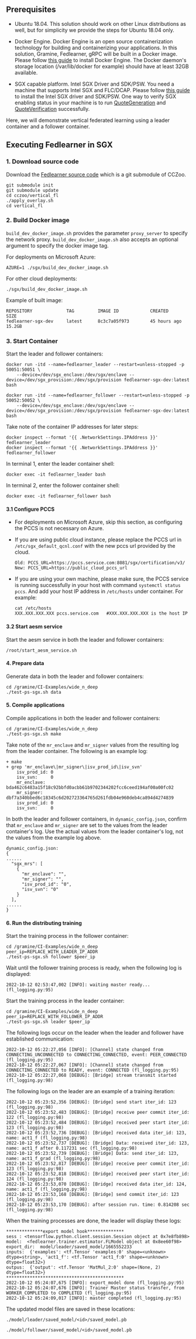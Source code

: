 
## Prerequisites

- Ubuntu 18.04. This solution should work on other Linux distributions as well, but for simplicity we provide the steps for Ubuntu 18.04 only.

- Docker Engine. Docker Engine is an open source containerization technology for building and containerizing your applications. In this solution, Gramine, Fedlearner, gRPC will be built in a Docker image. Please follow [this guide](https://docs.docker.com/engine/install/ubuntu/#install-using-the-convenience-script) to install Docker Engine. The Docker daemon's storage location (/var/lib/docker for example) should have at least 32GB available.

- SGX capable platform. Intel SGX Driver and SDK/PSW. You need a machine that supports Intel SGX and FLC/DCAP. Please follow [this guide](https://download.01.org/intel-sgx/latest/linux-latest/docs/) to install the Intel SGX driver and SDK/PSW. One way to verify SGX enabling status in your machine is to run [QuoteGeneration](https://github.com/intel/SGXDataCenterAttestationPrimitives/blob/master/QuoteGeneration) and [QuoteVerification](https://github.com/intel/SGXDataCenterAttestationPrimitives/blob/master/QuoteVerification) successfully.

Here, we will demonstrate vertical federated learning using a leader container and a follower container.


## Executing Fedlearner in SGX

### 1. Download source code

Download the [Fedlearner source code](https://github.com/bytedance/fedlearner/tree/fix_dev_sgx) which is a git submodule of CCZoo.

```
git submodule init
git submodule update
cd cczoo/vertical_fl
./apply_overlay.sh
cd vertical_fl
```

### 2. Build Docker image                                    

`build_dev_docker_image.sh` provides the parameter `proxy_server` to specify the network proxy. `build_dev_docker_image.sh` also accepts an optional argument to specify the docker image tag.

For deployments on Microsoft Azure:
```
AZURE=1 ./sgx/build_dev_docker_image.sh
```
For other cloud deployments:
```
./sgx/build_dev_docker_image.sh
```

Example of built image:

```
REPOSITORY             TAG         IMAGE ID            CREATED           SIZE
fedlearner-sgx-dev     latest      8c3c7a05f973        45 hours ago      15.2GB
```

### 3. Start Container

Start the leader and follower containers:

```
docker run -itd --name=fedlearner_leader --restart=unless-stopped -p 50051:50051 \
    --device=/dev/sgx_enclave:/dev/sgx/enclave --device=/dev/sgx_provision:/dev/sgx/provision fedlearner-sgx-dev:latest bash
    
docker run -itd --name=fedlearner_follower --restart=unless-stopped -p 50052:50052 \
    --device=/dev/sgx_enclave:/dev/sgx/enclave --device=/dev/sgx_provision:/dev/sgx/provision fedlearner-sgx-dev:latest bash
```

Take note of the container IP addresses for later steps:

```
docker inspect --format '{{ .NetworkSettings.IPAddress }}' fedlearner_leader
docker inspect --format '{{ .NetworkSettings.IPAddress }}' fedlearner_follower
```

In terminal 1, enter the leader container shell:

```
docker exec -it fedlearner_leader bash
```

In terminal 2, enter the follower container shell:

```
docker exec -it fedlearner_follower bash
```

#### 3.1 Configure PCCS

- For deployments on Microsoft Azure, skip this section, as configuring the PCCS is not necessary on Azure.

- If you are using public cloud instance, please replace the PCCS url in `/etc/sgx_default_qcnl.conf` with the new pccs url provided by the cloud.

  ```
  Old: PCCS_URL=https://pccs.service.com:8081/sgx/certification/v3/ 
  New: PCCS_URL=https://public_cloud_pccs_url
  ```

- If you are using your own machine, please make sure, the PCCS service is running successfully in your host with command `systemctl status pccs`. And add your host IP address in `/etc/hosts` under container. For example:

  ```
  cat /etc/hosts
  XXX.XXX.XXX.XXX pccs.service.com   #XXX.XXX.XXX.XXX is the host IP
  ```

#### 3.2 Start aesm service

Start the aesm service in both the leader and follower containers:

```
/root/start_aesm_service.sh
```

#### 4. Prepare data

Generate data in both the leader and follower containers:

```
cd /gramine/CI-Examples/wide_n_deep
./test-ps-sgx.sh data
```

#### 5. Compile applications

Compile applications in both the leader and follower containers:

```
cd /gramine/CI-Examples/wide_n_deep
./test-ps-sgx.sh make
```

Take note of the `mr_enclave` and `mr_signer` values from the resulting log from the leader container.
The following is an example log:

```
+ make
+ grep 'mr_enclave\|mr_signer\|isv_prod_id\|isv_svn'
    isv_prod_id: 0
    isv_svn:     0
    mr_enclave:  bda462c6483a15f18c92bbfd0acbb61b9702344202fcc6ceed194af00a00fc02
    mr_signer:   dbf7a340bbed6c18345c6d202723364765d261fdb04e960deb4ca894d4274839
    isv_prod_id: 0
    isv_svn:     0
```

In both the leader and follower containers, in `dynamic_config.json`, confirm that `mr_enclave` and `mr_signer` are set to the values from the leader container's log. Use the actual values from the leader container's log, not the values from the example log above. 

```
dynamic_config.json:
{
......
  "sgx_mrs": [
    {
      "mr_enclave": "",
      "mr_signer": "",
      "isv_prod_id": "0",
      "isv_svn": "0"
    }
  ],
......
}

```

#### 6. Run the distributing training

Start the training process in the follower container:

```
cd /gramine/CI-Examples/wide_n_deep
peer_ip=REPLACE_WITH_LEADER_IP_ADDR
./test-ps-sgx.sh follower $peer_ip
```

Wait until the follower training process is ready, when the following log is displayed:

```
2022-10-12 02:53:47,002 [INFO]: waiting master ready... (fl_logging.py:95)
```

Start the training process in the leader container:

```
cd /gramine/CI-Examples/wide_n_deep
peer_ip=REPLACE_WITH_FOLLOWER_IP_ADDR
./test-ps-sgx.sh leader $peer_ip
```

The following logs occur on the leader when the leader and follower have established communication:

```
2022-10-12 05:22:27,056 [INFO]: [Channel] state changed from CONNECTING_UNCONNECTED to CONNECTING_CONNECTED, event: PEER_CONNECTED (fl_logging.py:95)
2022-10-12 05:22:27,067 [INFO]: [Channel] state changed from CONNECTING_CONNECTED to READY, event: CONNECTED (fl_logging.py:95)
2022-10-12 05:22:27,068 [DEBUG]: [Bridge] stream transmit started (fl_logging.py:98)
```

The following logs on the leader are an example of a training iteration:

```
2022-10-12 05:23:52,356 [DEBUG]: [Bridge] send start iter_id: 123 (fl_logging.py:98)
2022-10-12 05:23:52,483 [DEBUG]: [Bridge] receive peer commit iter_id: 122 (fl_logging.py:98)
2022-10-12 05:23:52,484 [DEBUG]: [Bridge] received peer start iter_id: 123 (fl_logging.py:98)
2022-10-12 05:23:52,736 [DEBUG]: [Bridge] received data iter_id: 123, name: act1_f (fl_logging.py:98)
2022-10-12 05:23:52,737 [DEBUG]: [Bridge] Data: received iter_id: 123, name: act1_f after 0.117231 sec (fl_logging.py:98)
2022-10-12 05:23:52,739 [DEBUG]: [Bridge] Data: send iter_id: 123, name: act1_f_grad (fl_logging.py:98)
2022-10-12 05:23:52,817 [DEBUG]: [Bridge] receive peer commit iter_id: 123 (fl_logging.py:98)
2022-10-12 05:23:52,818 [DEBUG]: [Bridge] received peer start iter_id: 124 (fl_logging.py:98)
2022-10-12 05:23:53,070 [DEBUG]: [Bridge] received data iter_id: 124, name: act1_f (fl_logging.py:98)
2022-10-12 05:23:53,168 [DEBUG]: [Bridge] send commit iter_id: 123 (fl_logging.py:98)
2022-10-12 05:23:53,170 [DEBUG]: after session run. time: 0.814208 sec (fl_logging.py:98)
```

When the training processes are done, the leader will display these logs:


```
**************export model hook**************
sess : <tensorflow.python.client.session.Session object at 0x7e8fb898>
model:  <fedlearner.trainer.estimator.FLModel object at 0x8ee60f98>
export_dir:  model/leader/saved_model/1665552233
inputs:  {'examples': <tf.Tensor 'examples:0' shape=<unknown> dtype=string>, 'act1_f': <tf.Tensor 'act1_f:0' shape=<unknown> dtype=float32>}
outpus:  {'output': <tf.Tensor 'MatMul_2:0' shape=(None, 2) dtype=float32>}
*********************************************
2022-10-12 05:24:07,675 [INFO]: export_model done (fl_logging.py:95)
2022-10-12 05:24:07,676 [INFO]: Trainer Master status transfer, from WORKER_COMPLETED to COMPLETED (fl_logging.py:95)
2022-10-12 05:24:09,017 [INFO]: master completed (fl_logging.py:95)
```

The updated model files are saved in these locations:

```
./model/leader/saved_model/<id>/saved_model.pb
```

```
./model/follower/saved_model/<id>/saved_model.pb
```
